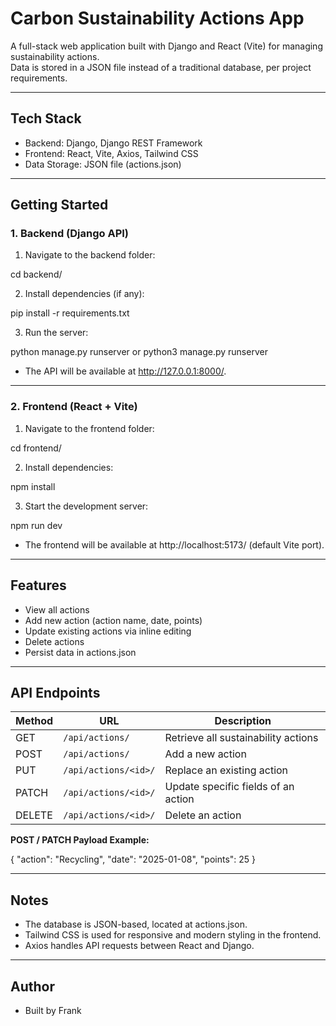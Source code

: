 # Carbon Sustainability Actions App

A full-stack web application built with Django and React (Vite) for managing sustainability actions.  
Data is stored in a JSON file instead of a traditional database, per project requirements.

---

## Tech Stack

- Backend: Django, Django REST Framework
- Frontend: React, Vite, Axios, Tailwind CSS
- Data Storage: JSON file (actions.json)

---

## Getting Started

### 1. Backend (Django API)

1. Navigate to the backend folder:

cd backend/

2. Install dependencies (if any):

pip install -r requirements.txt

3. Run the server:

python manage.py runserver
or
python3 manage.py runserver

- The API will be available at http://127.0.0.1:8000/.

---

### 2. Frontend (React + Vite)

1. Navigate to the frontend folder:

cd frontend/

2. Install dependencies:

npm install

3. Start the development server:

npm run dev

- The frontend will be available at http://localhost:5173/ (default Vite port).

---

## Features

- View all actions
- Add new action (action name, date, points)
- Update existing actions via inline editing
- Delete actions
- Persist data in actions.json

---

## API Endpoints

| Method | URL                  | Description                        |
|--------|--------------------|------------------------------------|
| GET    | `/api/actions/`       | Retrieve all sustainability actions |
| POST   | `/api/actions/`       | Add a new action                   |
| PUT    | `/api/actions/<id>/`  | Replace an existing action         |
| PATCH  | `/api/actions/<id>/`  | Update specific fields of an action|
| DELETE | `/api/actions/<id>/`  | Delete an action                   |

**POST / PATCH Payload Example:**

{
  "action": "Recycling",
  "date": "2025-01-08",
  "points": 25
}

---

## Notes

- The database is JSON-based, located at actions.json.
- Tailwind CSS is used for responsive and modern styling in the frontend.
- Axios handles API requests between React and Django.

---

## Author

- Built by Frank




